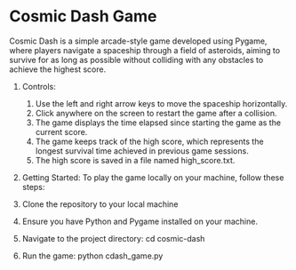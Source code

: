 # Cosmic Dash Game 

Cosmic Dash is a simple arcade-style game developed using Pygame, where players navigate a spaceship through a field of asteroids, aiming to survive for as long as possible without colliding with any obstacles to achieve the highest score.

1. Controls:
   1. Use the left and right arrow keys to move the spaceship horizontally.
   2. Click anywhere on the screen to restart the game after a collision.
   3. The game displays the time elapsed since starting the game as the current score.
   4. The game keeps track of the high score, which represents the longest survival time achieved in previous game sessions.
   5. The high score is saved in a file named high_score.txt.

2. Getting Started:
   To play the game locally on your machine, follow these steps:

3. Clone the repository to your local machine

4. Ensure you have Python and Pygame installed on your machine.

5. Navigate to the project directory:
   cd cosmic-dash

6. Run the game:
   python cdash_game.py
